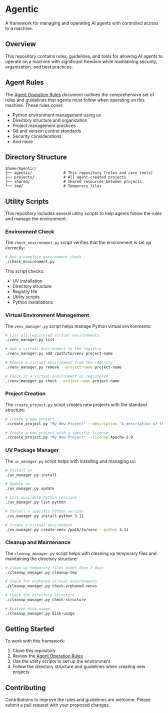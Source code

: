 # Agentic

A framework for managing and operating AI agents with controlled access to a machine.

## Overview

This repository contains rules, guidelines, and tools for allowing AI agents to operate on a machine with significant freedom while maintaining security, organization, and best practices.

## Agent Rules

The [Agent Operation Rules](AGENT_RULES.md) document outlines the comprehensive set of rules and guidelines that agents must follow when operating on this machine. These rules cover:

- Python environment management using uv
- Directory structure and organization
- Project management practices
- Git and version control standards
- Security considerations
- And more

## Directory Structure

```
$home/Agentic/
├── agentic/              # This repository (rules and core tools)
├── projects/             # All agent-created projects
├── shared/               # Shared resources between projects
└── tmp/                  # Temporary files
```

## Utility Scripts

This repository includes several utility scripts to help agents follow the rules and manage the environment:

### Environment Check

The `check_environment.py` script verifies that the environment is set up correctly:

```bash
# Run a complete environment check
./check_environment.py
```

This script checks:
- UV installation
- Directory structure
- Registry file
- Utility scripts
- Python installations

### Virtual Environment Management

The `venv_manager.py` script helps manage Python virtual environments:

```bash
# List all registered virtual environments
./venv_manager.py list

# Add a virtual environment to the registry
./venv_manager.py add /path/to/venv project-name

# Remove a virtual environment from the registry
./venv_manager.py remove --project-name project-name

# Check if a virtual environment is registered
./venv_manager.py check --project-name project-name
```

### Project Creation

The `create_project.py` script creates new projects with the standard structure:

```bash
# Create a new project
./create_project.py "My New Project" --description "A description of the project"

# Create a new project with a specific license
./create_project.py "My New Project" --license Apache-2.0
```

### UV Package Manager

The `uv_manager.py` script helps with installing and managing uv:

```bash
# Install uv
./uv_manager.py install

# Update uv
./uv_manager.py update

# List available Python versions
./uv_manager.py list-python

# Install a specific Python version
./uv_manager.py install-python 3.11

# Create a virtual environment
./uv_manager.py create-venv /path/to/venv --python 3.11
```

### Cleanup and Maintenance

The `cleanup_manager.py` script helps with cleaning up temporary files and maintaining the directory structure:

```bash
# Clean up temporary files older than 7 days
./cleanup_manager.py cleanup-tmp

# Check for orphaned virtual environments
./cleanup_manager.py check-orphaned-venvs

# Check the directory structure
./cleanup_manager.py check-structure

# Analyze disk usage
./cleanup_manager.py disk-usage
```

## Getting Started

To work with this framework:

1. Clone this repository
2. Review the [Agent Operation Rules](AGENT_RULES.md)
3. Use the utility scripts to set up the environment
4. Follow the directory structure and guidelines when creating new projects

## Contributing

Contributions to improve the rules and guidelines are welcome. Please submit a pull request with your proposed changes.
